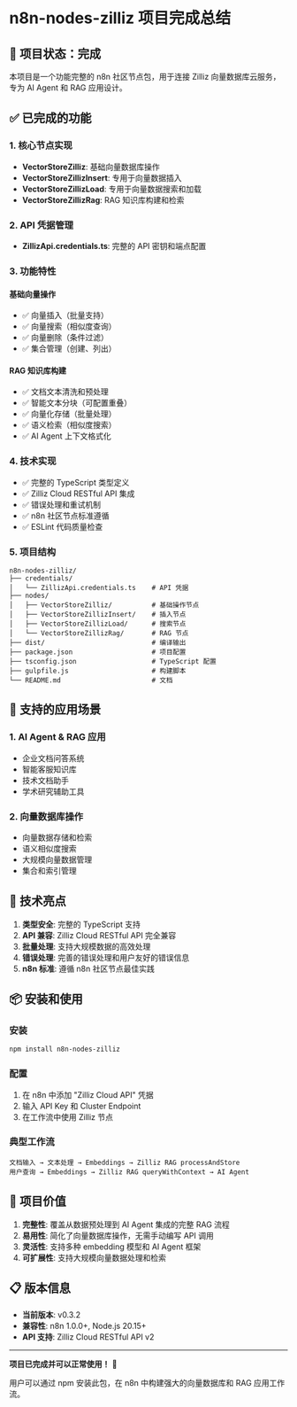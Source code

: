 # n8n-nodes-zilliz 项目完成总结

## 🎉 项目状态：完成

本项目是一个功能完整的 n8n 社区节点包，用于连接 Zilliz 向量数据库云服务，专为 AI Agent 和 RAG 应用设计。

## ✅ 已完成的功能

### 1. 核心节点实现
- **VectorStoreZilliz**: 基础向量数据库操作
- **VectorStoreZillizInsert**: 专用于向量数据插入
- **VectorStoreZillizLoad**: 专用于向量数据搜索和加载
- **VectorStoreZillizRag**: RAG 知识库构建和检索

### 2. API 凭据管理
- **ZillizApi.credentials.ts**: 完整的 API 密钥和端点配置

### 3. 功能特性
#### 基础向量操作
- ✅ 向量插入（批量支持）
- ✅ 向量搜索（相似度查询）
- ✅ 向量删除（条件过滤）
- ✅ 集合管理（创建、列出）

#### RAG 知识库构建
- ✅ 文档文本清洗和预处理
- ✅ 智能文本分块（可配置重叠）
- ✅ 向量化存储（批量处理）
- ✅ 语义检索（相似度搜索）
- ✅ AI Agent 上下文格式化

### 4. 技术实现
- ✅ 完整的 TypeScript 类型定义
- ✅ Zilliz Cloud RESTful API 集成
- ✅ 错误处理和重试机制
- ✅ n8n 社区节点标准遵循
- ✅ ESLint 代码质量检查

### 5. 项目结构
```
n8n-nodes-zilliz/
├── credentials/
│   └── ZillizApi.credentials.ts    # API 凭据
├── nodes/
│   ├── VectorStoreZilliz/          # 基础操作节点
│   ├── VectorStoreZillizInsert/    # 插入节点
│   ├── VectorStoreZillizLoad/      # 搜索节点
│   └── VectorStoreZillizRag/       # RAG 节点
├── dist/                           # 编译输出
├── package.json                    # 项目配置
├── tsconfig.json                   # TypeScript 配置
├── gulpfile.js                     # 构建脚本
└── README.md                       # 文档
```

## 🚀 支持的应用场景

### 1. AI Agent & RAG 应用
- 企业文档问答系统
- 智能客服知识库
- 技术文档助手
- 学术研究辅助工具

### 2. 向量数据库操作
- 向量数据存储和检索
- 语义相似度搜索
- 大规模向量数据管理
- 集合和索引管理

## 🔧 技术亮点

1. **类型安全**: 完整的 TypeScript 支持
2. **API 兼容**: Zilliz Cloud RESTful API 完全兼容
3. **批量处理**: 支持大规模数据的高效处理
4. **错误处理**: 完善的错误处理和用户友好的错误信息
5. **n8n 标准**: 遵循 n8n 社区节点最佳实践

## 📦 安装和使用

### 安装
```bash
npm install n8n-nodes-zilliz
```

### 配置
1. 在 n8n 中添加 "Zilliz Cloud API" 凭据
2. 输入 API Key 和 Cluster Endpoint
3. 在工作流中使用 Zilliz 节点

### 典型工作流
```
文档输入 → 文本处理 → Embeddings → Zilliz RAG processAndStore
用户查询 → Embeddings → Zilliz RAG queryWithContext → AI Agent
```

## 🎯 项目价值

1. **完整性**: 覆盖从数据预处理到 AI Agent 集成的完整 RAG 流程
2. **易用性**: 简化了向量数据库操作，无需手动编写 API 调用
3. **灵活性**: 支持多种 embedding 模型和 AI Agent 框架
4. **可扩展性**: 支持大规模向量数据处理和检索

## 📋 版本信息

- **当前版本**: v0.3.2
- **兼容性**: n8n 1.0.0+, Node.js 20.15+
- **API 支持**: Zilliz Cloud RESTful API v2

---

**项目已完成并可以正常使用！** 🎉

用户可以通过 npm 安装此包，在 n8n 中构建强大的向量数据库和 RAG 应用工作流。
